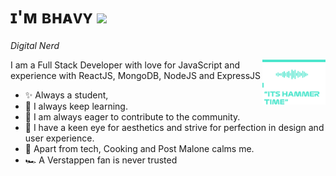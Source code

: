 
<!--
**bhavymehta/bhavymehta** is a ✨ _special_ ✨ repository because its `README.md` (this file) appears on your GitHub profile.

Here are some ideas to get you started:

- 🔭 I’m currently working on ...
- 🌱 I’m currently learning ...
- 👯 I’m looking to collaborate on ...
- 🤔 I’m looking for help with ...
- 💬 Ask me about ...
- 📫 How to reach me: ...
- 😄 Pronouns: ..
- ⚡ Fun fact: ...
-->


<!--Header Name-->
# ɪ'ᴍ ʙʜᴀᴠʏ <img src="https://slackmojis.com/emojis/3643-cool-doge/download" width="30"/> 
*Digital Nerd*
<br /> 
<div>
  <img align="right" width="20%" src="https://github.com/bhavymehta/bhavymehta/blob/main/PNG.svg"> 
</div>


<!--Start Intro-->               
<p align="left">I am a Full Stack Developer with love for JavaScript and experience with ReactJS, MongoDB, NodeJS and ExpressJS</p>

- ✨ Always a student,
- 🌱 I always keep learning.
- 🙇 I am always eager to contribute to the community.
- 💅 I have a keen eye for aesthetics and strive for perfection in design and user experience.
- 🙏 Apart from tech, Cooking and Post Malone calms me.
- 🏎️ A Verstappen fan is never trusted
<!--End Intro-->
